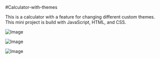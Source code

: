 #Calculator-with-themes

This is a calculator with a feature for changing different custom themes.
This mini project is build with JavaScript, HTML, and CSS.

![Image](https://github.com/user-attachments/assets/8832b008-34a1-4023-8f69-d30079fc5615)

![Image](https://github.com/user-attachments/assets/c3864f37-99d3-4444-8161-8613511a96bc)

![Image](https://github.com/user-attachments/assets/84801f14-5044-4c4d-bb7c-b5b64ece829c)
